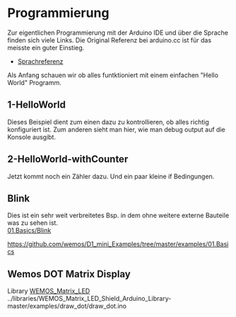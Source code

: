 Programmierung
==============

Zur eigentlichen Programmierung mit der Arduino IDE und über die Sprache finden sich viele Links. Die Original Referenz bei arduino.cc ist für das meisste ein guter Einstieg. 
 - [Sprachreferenz](https://www.arduino.cc/reference/en/)


Als Anfang schauen wir ob alles funtktioniert mit einem einfachen "Hello World" Programm.

1-HelloWorld
------------

Dieses Beispiel dient zum einen dazu zu kontrollieren, ob alles richtig konfiguriert ist.
Zum anderen sieht man hier, wie man debug output auf die Konsole ausgibt.



2-HelloWorld-withCounter
------------------------

Jetzt kommt noch ein Zähler dazu. Und ein paar kleine if Bedingungen.



Blink
-----

Dies ist ein sehr weit verbreitetes Bsp. in dem ohne weitere externe Bauteile was zu sehen ist.<br/>
[01.Basics/Blink](https://github.com/wemos/D1_mini_Examples/tree/master/examples/01.Basics/Blink)


https://github.com/wemos/D1_mini_Examples/tree/master/examples/01.Basics



Wemos DOT Matrix Display
------------------------

Library [WEMOS_Matrix_LED](https://github.com/wemos/WEMOS_Matrix_LED_Shield_Arduino_Library)
../libraries/WEMOS_Matrix_LED_Shield_Arduino_Library-master/examples/draw_dot/draw_dot.ino

